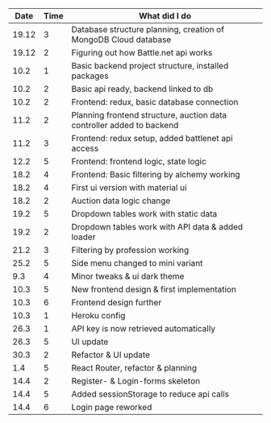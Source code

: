 | Date       | Time        | What did I do
| ---------- | ----------- | -------------
| 19.12      | 3           | Database structure planning, creation of MongoDB Cloud database
| 19.12      | 2           | Figuring out how Battle.net api works
| 10.2       | 1           | Basic backend project structure, installed packages
| 10.2       | 2           | Basic api ready, backend linked to db
| 10.2       | 2           | Frontend: redux, basic database connection
| 11.2       | 2           | Planning frontend structure, auction data controller added to backend
| 11.2       | 3           | Frontend: redux setup, added battlenet api access
| 12.2       | 5           | Frontend: frontend logic, state logic
| 18.2       | 4           | Frontend: Basic filtering by alchemy working
| 18.2       | 4           | First ui version with material ui
| 18.2       | 2           | Auction data logic change
| 19.2       | 5           | Dropdown tables work with static data
| 19.2       | 2           | Dropdown tables work with API data & added loader
| 21.2       | 3           | Filtering by profession working
| 25.2       | 5           | Side menu changed to mini variant
| 9.3        | 4           | Minor tweaks & ui dark theme
| 10.3       | 5           | New frontend design & first implementation
| 10.3       | 6           | Frontend design further
| 10.3       | 1           | Heroku config
| 26.3       | 1           | API key is now retrieved automatically
| 26.3       | 5           | UI update
| 30.3       | 2           | Refactor & UI update
| 1.4        | 5           | React Router, refactor & planning
| 14.4       | 2           | Register- & Login-forms skeleton
| 14.4       | 5           | Added sessionStorage to reduce api calls
| 14.4       | 6           | Login page reworked